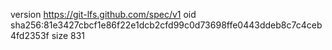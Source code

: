 version https://git-lfs.github.com/spec/v1
oid sha256:81e3427cbcf1e86f22e1dcb2cfd99c0d73698ffe0443ddeb8c7c4ceb4fd2353f
size 831
